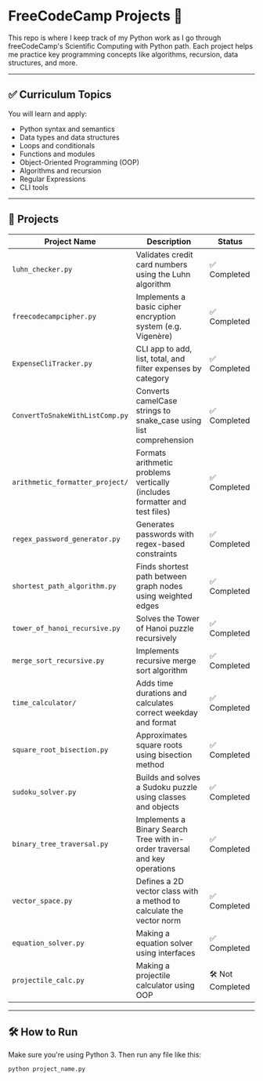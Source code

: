 # FreeCodeCamp Projects 🐍

This repo is where I keep track of my Python work as I go through freeCodeCamp's Scientific Computing with Python path. Each project helps me practice key programming concepts like algorithms, recursion, data structures, and more.

---

## ✅ Curriculum Topics

You will learn and apply:

* Python syntax and semantics  
* Data types and data structures  
* Loops and conditionals  
* Functions and modules  
* Object-Oriented Programming (OOP)  
* Algorithms and recursion  
* Regular Expressions  
* CLI tools  

---

## 📁 Projects

| Project Name                    | Description                                                                | Status            |
|---------------------------------|----------------------------------------------------------------------------|-------------------|
| `luhn_checker.py`               | Validates credit card numbers using the Luhn algorithm                     | ✅ Completed       |
| `freecodecampcipher.py`         | Implements a basic cipher encryption system (e.g. Vigenère)                | ✅ Completed       |
| `ExpenseCliTracker.py`          | CLI app to add, list, total, and filter expenses by category               | ✅ Completed       |
| `ConvertToSnakeWithListComp.py` | Converts camelCase strings to snake_case using list comprehension          | ✅ Completed       |
| `arithmetic_formatter_project/` | Formats arithmetic problems vertically (includes formatter and test files) | ✅ Completed       |
| `regex_password_generator.py`   | Generates passwords with regex-based constraints                           | ✅ Completed       |
| `shortest_path_algorithm.py`    | Finds shortest path between graph nodes using weighted edges               | ✅ Completed       |
| `tower_of_hanoi_recursive.py`   | Solves the Tower of Hanoi puzzle recursively                               | ✅ Completed       |
| `merge_sort_recursive.py`       | Implements recursive merge sort algorithm                                  | ✅ Completed       |
| `time_calculator/`              | Adds time durations and calculates correct weekday and format              | ✅ Completed       |
| `square_root_bisection.py`      | Approximates square roots using bisection method                           | ✅ Completed       |
| `sudoku_solver.py`              | Builds and solves a Sudoku puzzle using classes and objects                | ✅ Completed       |
| `binary_tree_traversal.py`      | Implements a Binary Search Tree with in-order traversal and key operations | ✅ Completed       |
| `vector_space.py`               | Defines a 2D vector class with a method to calculate the vector norm       | ✅ Completed       |
| `equation_solver.py`            | Making a equation solver using interfaces                                  | ✅ Completed       |
| `projectile_calc.py`            | Making a projectile calculator using OOP                                   | 🛠️ Not Completed |
---

## 🛠️ How to Run

Make sure you're using Python 3. Then run any file like this:

```bash
python project_name.py
